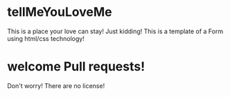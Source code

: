 # tellMeYouLoveMe
This is a place your love can stay! Just kidding!
This is a template of a Form using html/css technology!

# welcome Pull requests!
Don't worry! There are no license!
